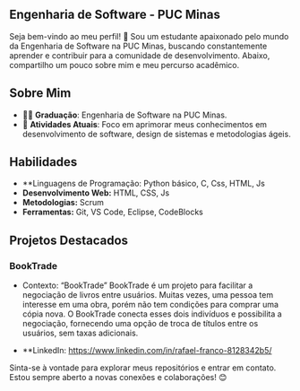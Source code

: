 ## Engenharia de Software - PUC Minas

Seja bem-vindo ao meu perfil! 👋 Sou um estudante apaixonado pelo mundo da Engenharia de Software na PUC Minas, buscando constantemente aprender e contribuir para a comunidade de desenvolvimento. Abaixo, compartilho um pouco sobre mim e meu percurso acadêmico.

## Sobre Mim

- 👨‍🎓 **Graduação**: Engenharia de Software na PUC Minas.
- 🌱 **Atividades Atuais**: Foco em aprimorar meus conhecimentos em desenvolvimento de software, design de sistemas e metodologias ágeis.

## Habilidades

- **Linguagens de Programação: Python básico, C, Css, HTML, Js
- **Desenvolvimento Web:** HTML, CSS, Js
- **Metodologias:** Scrum
- **Ferramentas:** Git, VS Code, Eclipse, CodeBlocks

## Projetos Destacados

### BookTrade 

- Contexto: “BookTrade”
  BookTrade é um projeto para facilitar a negociação de livros entre usuários.
 Muitas vezes, uma pessoa tem interesse em uma obra, porém não tem condições para comprar uma cópia nova.
 O BookTrade conecta esses dois indivíduos e possibilita a negociação,
 fornecendo uma opção de troca de títulos entre os usuários, sem taxas adicionais.




- **LinkedIn: https://www.linkedin.com/in/rafael-franco-8128342b5/

Sinta-se à vontade para explorar meus repositórios e entrar em contato. Estou sempre aberto a novas conexões e colaborações! 😊
